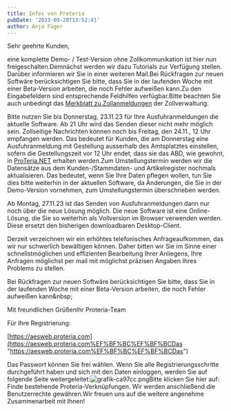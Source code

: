 ```yaml
---
title: Infos von Proteria
pubDate: '2023-09-28T13:52:41'
author: Anja Füger
---
```


Sehr geehrte Kunden,

eine komplette Demo- / Test-Version ohne Zollkommunikation ist hier nun freigeschalten.Demnächst werden wir dazu Tutorials zur Verfügung stellen. Darüber informieren wir Sie in einer weiteren Mail.Bei Rückfragen zur neuen Softwäre berücksichtigen Sie bitte, dass Sie in der laufenden Woche mit einer Beta-Version arbeiten, die noch Fehler aufweißen kann.Zu den Eingabefeldern sind entsprechende Feldhilfen verfügbar.Bitte beachten Sie auch unbedingt das [Merkblatt zu Zollanmeldungen](https://proteria.us17.list-manage.com/track/click?u=d11c59bf6155c5ceb7791f918&amp;id=96b402aa93&amp;e=881803a0a3 "https://proteria.us17.list-manage.com/track/click?u=d11c59bf6155c5ceb7791f918&amp;id=96b402aa93&amp;e=881803a0a3") der Zollverwaltung.

Bitte nutzen Sie bis Donnerstag, 23.11.23 für Ihre Ausfuhranmeldungen die aktuelle Software. Ab 21 Uhr wird das Senden dieser nicht mehr möglich sein. Zollseitige Nachrichten können noch bis Freitag, den 24.11., 12 Uhr empfangen werden. Das bedeutet für Kunden, die am Donnerstag eine Ausfuhranmeldung mit Gestellung ausserhalb des Amtsplatztes einstellen, sofern die Gestellungszeit vor 12 Uhr endet, dass sie das ABD, wie gewohnt, in [ProTeria.NET](http://ProTeria.NET "http://ProTeria.NET") erhalten werden.Zum Umstellungstermin werden wir die Datensätze aus dem Kunden-/Stammdaten- und Artikelregister nochmals aktualisieren. Das bedeutet, wenn Sie Ihre Daten pflegen wollen, tun Sie dies bitte weiterhin in der aktuellen Software, da Änderungen, die Sie in der Demo-Version vornehmen, zum Umstellungstermin überschrieben werden.

Ab Montag, 27.11.23 ist das Senden von Ausfuhranmeldungen dann nur noch über die neue Lösung möglich. Die neue Software ist eine Online-Lösung, die Sie so weiterhin als Vollversion im Browser verwenden werden. Diese ersetzt den bisherigen downloadbaren Desktop-Client.

Derzeit verzeichnen wir ein erhöhtes telefonisches Anfrageaufkommen, das wir nur schwerlich bewältigen können. Daher bitten wir Sie im Sinne einer schnellstmöglichen und effizienten Bearbeitung Ihrer Anliegens, Ihre Anfragen möglichst per mail mit möglichst präzisen Angaben Ihres Problems zu stellen.

Bei Rückfragen zur neuen Softwäre berücksichtigen Sie bitte, dass Sie in der laufenden Woche mit einer Beta-Version arbeiten, die noch Fehler aufweißen kann&amp;nbsp;

Mit freundlichen GrüßenIhr Proteria-Team



Für Ihre Registrierung:

[https://aesweb.proteria.com](https://aesweb.proteria.com%EF%BF%BC%EF%BF%BCDas "https://aesweb.proteria.com%EF%BF%BC%EF%BF%BCDas")

Das Passwort können Sie frei wählen. Wenn Sie alle Registrierungsschritte durchgeführt haben und sich mit den Daten einloggen, werden Sie auf folgende Seite weitergeleitet:![grafik-ca97cc.png](images/posts/grafik-ca97cc.png)Bitte klicken Sie hier auf: Finde bestehende Proteria-Verknüpfungen. Wir werden anschließend die Benutzerrechte gewähren.Wir freuen uns auf die weitere angenehme Zusammenarbeit mit Ihnen!
